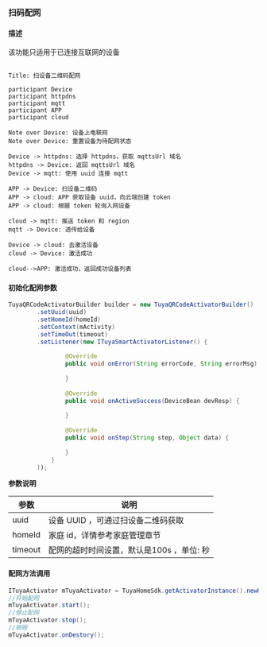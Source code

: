 ### 扫码配网

#### 描述

该功能只适用于已连接互联网的设备


```sequence

Title: 扫设备二维码配网

participant Device
participant httpdns
participant mqtt
participant APP
participant cloud

Note over Device: 设备上电联网
Note over Device: 重置设备为待配网状态

Device -> httpdns: 选择 httpdns，获取 mqttsUrl 域名
httpdns -> Device: 返回 mqttsUrl 域名
Device -> mqtt: 使用 uuid 连接 mqtt

APP -> Device: 扫设备二维码
APP -> cloud: APP 获取设备 uuid，向云端创建 token
APP -> cloud: 根据 token 轮询入网设备

cloud -> mqtt: 推送 token 和 region
mqtt -> Device: 透传给设备

Device -> cloud: 去激活设备
cloud -> Device: 激活成功

cloud-->APP: 激活成功，返回成功设备列表

```

#### 初始化配网参数

```java
TuyaQRCodeActivatorBuilder builder = new TuyaQRCodeActivatorBuilder()
        .setUuid(uuid)
        .setHomeId(homeId)
        .setContext(mActivity)
        .setTimeOut(timeout)
        .setListener(new ITuyaSmartActivatorListener() {
            
                @Override
                public void onError(String errorCode, String errorMsg) {
                    
                }
            
                @Override
                public void onActiveSuccess(DeviceBean devResp) {
                    
                }
            
                @Override
                public void onStep(String step, Object data) {
                    
                }
            }
        ));
```
**参数说明**

| 参数         | 说明 |
| ------------ | -------------------------- |
| uuid            | 设备 UUID ，可通过扫设备二维码获取 |
| homeId          | 家庭 id，详情参考家庭管理章节 |
| timeout         | 配网的超时时间设置，默认是100s ，单位: 秒 |

#### 配网方法调用

```java
ITuyaActivator mTuyaActivator = TuyaHomeSdk.getActivatorInstance().newQRCodeDevActivator(builder);
//开始配网
mTuyaActivator.start();
//停止配网
mTuyaActivator.stop();
//销毁
mTuyaActivator.onDestory();
```
